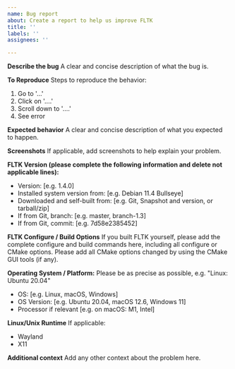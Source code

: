 ```yaml
---
name: Bug report
about: Create a report to help us improve FLTK
title: ''
labels: ''
assignees: ''

---
```


**Describe the bug**
A clear and concise description of what the bug is.

**To Reproduce**
Steps to reproduce the behavior:
1. Go to '...'
2. Click on '....'
3. Scroll down to '....'
4. See error

**Expected behavior**
A clear and concise description of what you expected to happen.

**Screenshots**
If applicable, add screenshots to help explain your problem.

**FLTK Version (please complete the following information and delete not applicable lines):**
 - Version: [e.g. 1.4.0]
 - Installed system version from: [e.g. Debian 11.4 Bullseye]
 - Downloaded and self-built from: [e.g. Git, Snapshot and version, or tarball/zip]
 - If from Git, branch: [e.g. master, branch-1.3]
 - If from Git, commit: [e.g. 7d58e2385452]

**FLTK Configure / Build Options**
If you built FLTK yourself, please add the complete configure and build
commands here, including all configure or CMake options.
Please add all CMake options changed by using the CMake GUI tools (if any).

**Operating System / Platform:**
Please be as precise as possible, e.g. "Linux: Ubuntu 20.04"
 - OS: [e.g. Linux, macOS, Windows]
 - OS Version: [e.g. Ubuntu 20.04, macOS 12.6, Windows 11]
 - Processor if relevant [e.g. on macOS: M1, Intel]

**Linux/Unix Runtime**
If applicable:
 - Wayland
 - X11

**Additional context**
Add any other context about the problem here.
